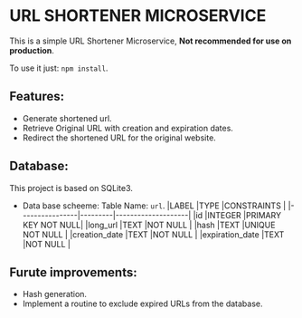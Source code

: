 # **URL SHORTENER MICROSERVICE**

This is a simple URL Shortener Microservice, **Not recommended for use on production**.

To use it just: `npm install`.

## **Features:**

- Generate shortened url.
- Retrieve Original URL with creation and expiration dates.
- Redirect the shortened URL for the original website.

## **Database:**

This project is based on SQLite3.

- Data base scheeme:
    Table Name: `url`.
    |LABEL           |TYPE     |CONSTRAINTS         |
    |----------------|---------|--------------------|
    |id              |INTEGER  |PRIMARY KEY NOT NULL|
    |long_url        |TEXT     |NOT NULL            |
    |hash            |TEXT     |UNIQUE NOT NULL     |
    |creation_date   |TEXT     |NOT NULL            |
    |expiration_date |TEXT     |NOT NULL            |

## **Furute improvements:**

- Hash generation.
- Implement a routine to exclude expired URLs from the database.
